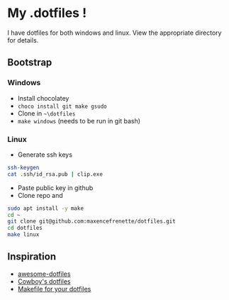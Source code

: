 # My .dotfiles !

I have dotfiles for both windows and linux. View the appropriate directory for details.

## Bootstrap

### Windows

-   Install chocolatey
-   `choco install git make gsudo`
-   Clone in `~\dotfiles`
-   `make windows` (needs to be run in git bash)

### Linux

-   Generate ssh keys

```bash
ssh-keygen
cat .ssh/id_rsa.pub | clip.exe
```

- Paste public key in github
- Clone repo and 

```bash
sudo apt install -y make
cd ~
git clone git@github.com:maxencefrenette/dotfiles.git
cd dotfiles
make linux
```

## Inspiration

-   [awesome-dotfiles](https://github.com/webpro/awesome-dotfiles)
-   [Cowboy's dotfiles](https://github.com/cowboy/dotfiles)
-   [Makefile for your dotfiles](https://polothy.github.io/post/2018-10-09-makefile-dotfiles/)

